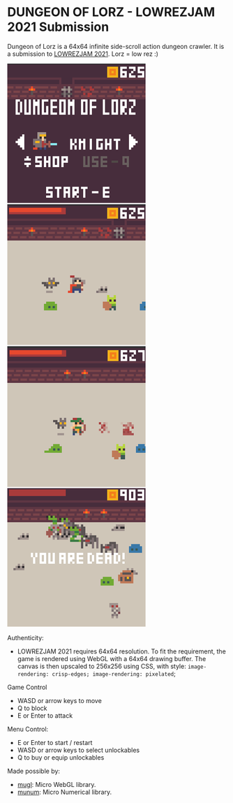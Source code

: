 # DUNGEON OF LORZ - LOWREZJAM 2021 Submission
Dungeon of Lorz is a 64x64 infinite side-scroll action dungeon crawler. It is a submission to [LOWREZJAM 2021](https://itch.io/jam/lowrezjam-2021).
Lorz = low rez :)

![Screenshot 2](./screenshots/2.png) 
![Screenshot 0](./screenshots/0.png) 
![Screenshot 1](./screenshots/1.png) 
![Screenshot 3](./screenshots/3.png) 

Authenticity:
- LOWREZJAM 2021 requires 64x64 resolution. To fit the requirement, the game is rendered using WebGL with a 64x64 drawing buffer. The canvas is then upscaled to 256x256 using CSS, with style: ```image-rendering: crisp-edges; image-rendering: pixelated```;

Game Control
- WASD or arrow keys to move
- Q to block
- E or Enter to attack

Menu Control:
- E or Enter to start / restart
- WASD or arrow keys to select unlockables
- Q to buy or equip unlockables

Made possible by:
- [mugl](https://github.com/andykswong/mugl): Micro WebGL library.
- [munum](https://github.com/andykswong/munum): Micro Numerical library.
